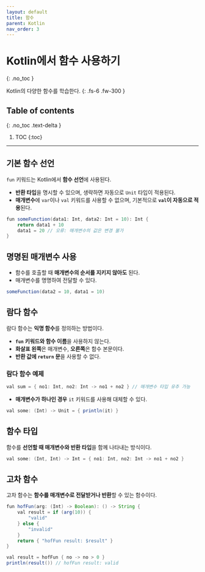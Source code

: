 ```yaml
---
layout: default
title: 함수
parent: Kotlin
nav_order: 3
---
```


# Kotlin에서 함수 사용하기
{: .no_toc }

Kotlin의 다양한 함수를 학습한다.
{: .fs-6 .fw-300 }

## Table of contents
{: .no_toc .text-delta }

1. TOC
{:toc}

---

## 기본 함수 선언

`fun` 키워드는 Kotlin에서 **함수 선언**에 사용된다.

- **반환 타입**을 명시할 수 있으며, 생략하면 자동으로 `Unit` 타입이 적용된다.
- **매개변수**에 `var`이나 `val` 키워드를 사용할 수 없으며, 기본적으로 **`val`이 자동으로 적용**된다.

```java
fun someFunction(data1: Int, data2: Int = 10): Int {
    return data1 + 10
    data1 = 20 // 오류: 매개변수의 값은 변경 불가
}
```


## 명명된 매개변수 사용

- 함수를 호출할 때 **매개변수의 순서를 지키지 않아도** 된다.
- 매개변수를 명명하여 전달할 수 있다.

```java
someFunction(data2 = 10, data1 = 10)
```


## 람다 함수

람다 함수는 **익명 함수**를 정의하는 방법이다.

- **`fun` 키워드와 함수 이름**을 사용하지 않는다.
- **화살표 왼쪽**은 매개변수, **오른쪽**은 함수 본문이다.
- **반환 값에 `return` 문**을 사용할 수 없다.

### 람다 함수 예제

```java
val sum = { no1: Int, no2: Int -> no1 + no2 } // 매개변수 타입 유추 가능
```

- **매개변수가 하나인 경우** `it` 키워드를 사용해 대체할 수 있다.

```java
val some: (Int) -> Unit = { println(it) }
```


## 함수 타입

함수를 **선언할 때 매개변수와 반환 타입**을 함께 나타내는 방식이다.

```java
val some: (Int, Int) -> Int = { no1: Int, no2: Int -> no1 + no2 }
```


## 고차 함수

고차 함수는 **함수를 매개변수로 전달받거나 반환**할 수 있는 함수이다.

```java
fun hofFun(arg: (Int) -> Boolean): () -> String {
    val result = if (arg(10)) {
        "valid"
    } else {
        "invalid"
    }
    return { "hofFun result: $result" }
}

val result = hofFun { no -> no > 0 }
println(result()) // hofFun result: valid
```


